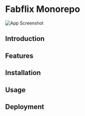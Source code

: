 # Fabflix Monorepo

![App Screenshot](screenshot.png)

## Introduction

## Features

## Installation

## Usage

## Deployment
